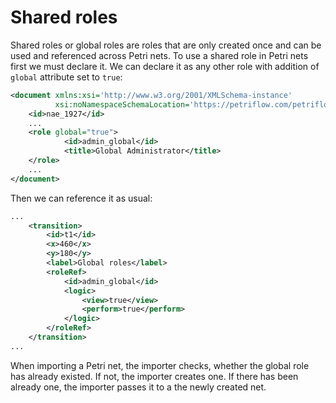 # Shared roles
Shared roles or global roles are roles that are only created once and can be used and referenced across Petri nets.
To use a shared role in Petri nets first we must declare it. We can declare it as any other role with addition of ``global``
attribute set to ``true``:
```xml
<document xmlns:xsi='http://www.w3.org/2001/XMLSchema-instance'
          xsi:noNamespaceSchemaLocation='https://petriflow.com/petriflow.schema.xsd'>
	<id>nae_1927</id>
	...
	<role global="true">
            <id>admin_global</id>
            <title>Global Administrator</title>
	</role>
	...
</document>
```
Then we can reference it as usual:
```xml
...
    <transition>
        <id>t1</id>
        <x>460</x>
        <y>180</y>
        <label>Global roles</label>
        <roleRef>
            <id>admin_global</id>
            <logic>
                <view>true</view>
                <perform>true</perform>
            </logic>
        </roleRef>
    </transition>
...
```
When importing a Petri net, the importer checks, whether the global role has already existed.
If not, the importer creates one. If there has been already one, the importer passes it to a the newly created net.